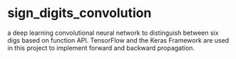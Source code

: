 # sign_digits_convolution
a deep learning convolutional neural network to distinguish between six digs based on function API. TensorFlow and the Keras Framework are used in this project to implement forward and backward propagation.
